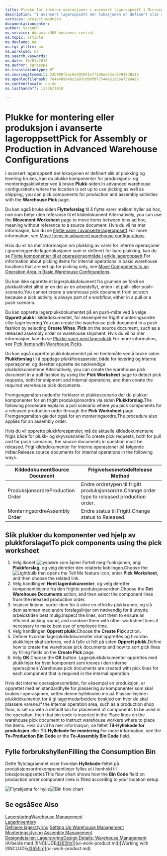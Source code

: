 ```yaml
---
title: Plukke for interne operasjoner i avansert lageroppsett | Microsoft-dokumentasjon
description: "I avansert lageroppsett der lokasjonen er definert slik at plukking og levering brukes, kan du plukke komponenter for produksjons- og monteringsaktiviteter ved å bruke **Plukk**-siden."
services: project-madeira
documentationcenter: 
author: SorenGP
ms.service: dynamics365-business-central
ms.topic: article
ms.devlang: na
ms.tgt_pltfrm: na
ms.workload: na
ms.search.keywords: 
ms.date: 10/01/2018
ms.author: sgroespe
ms.translationtype: HT
ms.sourcegitcommit: 33b900f1ac9e295921e7f3d6ea72cc93939d8a1b
ms.openlocfilehash: 7e4a489b49c5a97cd0df077544a51c6ba73a4a85
ms.contentlocale: nb-no
ms.lasthandoff: 11/26/2018

---
```

# <a name="pick-for-assembly-or-production-in-advanced-warehouse-configurations"></a><span data-ttu-id="0695b-103">Plukke for montering eller produksjon i avanserte lageroppsett</span><span class="sxs-lookup"><span data-stu-id="0695b-103">Pick for Assembly or Production in Advanced Warehouse Configurations</span></span>
<span data-ttu-id="0695b-104">I avansert lageroppsett der lokasjonen er definert slik at plukking og levering brukes, kan du plukke komponenter for produksjons- og monteringsaktiviteter ved å bruke **Plukk**-siden.</span><span class="sxs-lookup"><span data-stu-id="0695b-104">In advanced warehouse configurations where the location is set up to use picking as well as shipping, you can pick components for production and assembly activities with the **Warehouse Pick** page.</span></span>  

<span data-ttu-id="0695b-105">Du kan også bruke siden **Flytteforslag** til å flytte varer mellom hyller ad hoc, noe som betyr uten referanse til et kildedokument.</span><span class="sxs-lookup"><span data-stu-id="0695b-105">Alternatively, you can use the **Movement Worksheet** page to move items between bins ad hoc, meaning without reference to a source document.</span></span> <span data-ttu-id="0695b-106">Hvis du vil ha mer informasjon, kan du se [Flytte varer i avanserte lageroppsett](warehouse-how-to-move-items-in-advanced-warehousing.md).</span><span class="sxs-lookup"><span data-stu-id="0695b-106">For more information, see [Move Items in advanced warehouse configurations](warehouse-how-to-move-items-in-advanced-warehousing.md).</span></span>  

<span data-ttu-id="0695b-107">Hvis du vil ha mer informasjon om plukking av varer for interne operasjoner i grunnleggende lagerlokasjoner som er definert for bare plukking, kan du se [Flytte komponenter til et operasjonsområde i enkle lageroppsett](warehouse-how-to-move-components-to-an-operation-area-in-basic-warehousing.md).</span><span class="sxs-lookup"><span data-stu-id="0695b-107">For information about picking items for internal operations in basic warehouse locations that are set up for picking only, see [Move Components to an Operation Area in Basic Warehouse Configurations](warehouse-how-to-move-components-to-an-operation-area-in-basic-warehousing.md).</span></span>  

<span data-ttu-id="0695b-108">Du kan ikke opprette et lagerplukkdokument fra grunnen av fordi en plukkaktivitet alltid er en del av en arbeidsflyt, enten i et pull- eller push-scenario.</span><span class="sxs-lookup"><span data-stu-id="0695b-108">You cannot create a warehouse pick document from scratch because a pick activity is always part of a workflow, either in a pull or a push scenario.</span></span>  

<span data-ttu-id="0695b-109">Du kan opprette lagerplukkdokumentet på en push-måte ved å velge **Opprett plukk** i kildedokumentet, for eksempel en frigitt monteringsordre eller lagerlevering.</span><span class="sxs-lookup"><span data-stu-id="0695b-109">You can create the warehouse pick document in a push fashion by selecting **Create Whse. Pick** on the source document, such as a released assembly order or warehouse shipment.</span></span> <span data-ttu-id="0695b-110">Hvis du vil ha mer informasjon, kan du se [Plukke varer med lagerplukk](warehouse-how-to-pick-items-for-warehouse-shipment.md).</span><span class="sxs-lookup"><span data-stu-id="0695b-110">For more information, see [Pick Items with Warehouse Picks](warehouse-how-to-pick-items-for-warehouse-shipment.md).</span></span>  

<span data-ttu-id="0695b-111">Du kan også opprette plukkdokumentet på en hentemåte ved å bruke siden **Plukkforslag** til å oppdage plukkforespørsler, både for levering og interne operasjoner, og deretter opprette de nødvendige plukkdokumentene.</span><span class="sxs-lookup"><span data-stu-id="0695b-111">Alternatively, you can create the warehouse pick document in a pull fashion by using the **Pick Worksheet** page to detect pick requests, both for shipment and internal operations, and then create the required warehouse pick documents.</span></span>  

<span data-ttu-id="0695b-112">Fremgangsmåten nedenfor forklarer et plukkescenario der du plukker komponenter for en frigitt produksjonsordre via siden **Plukkforslag**.</span><span class="sxs-lookup"><span data-stu-id="0695b-112">The following procedure explains a pull scenario where you pick components for a released production order through the **Pick Worksheet** page.</span></span> <span data-ttu-id="0695b-113">Fremgangsmåten gjelder også for en monteringsordre.</span><span class="sxs-lookup"><span data-stu-id="0695b-113">The procedure also applies for an assembly order.</span></span>  

<span data-ttu-id="0695b-114">Hvis du vil opprette plukkforespørsler, må de aktuelle kildedokumentene frigis både for plukk- og skyvscenarier.</span><span class="sxs-lookup"><span data-stu-id="0695b-114">To create pick requests, both for pull and for push scenarios, the source documents in question must be released.</span></span> <span data-ttu-id="0695b-115">Frigi kildedokumenter for interne operasjoner på følgende måter.</span><span class="sxs-lookup"><span data-stu-id="0695b-115">Release source documents for internal operations in the following ways.</span></span>  

|<span data-ttu-id="0695b-116">Kildedokument</span><span class="sxs-lookup"><span data-stu-id="0695b-116">Source Document</span></span>|<span data-ttu-id="0695b-117">Frigivelsesmetode</span><span class="sxs-lookup"><span data-stu-id="0695b-117">Release Method</span></span>|  
|---------------------|--------------------|  
|<span data-ttu-id="0695b-118">Produksjonsordre</span><span class="sxs-lookup"><span data-stu-id="0695b-118">Production Order</span></span>|<span data-ttu-id="0695b-119">Endre ordretypen til frigitt produksjonsordre.</span><span class="sxs-lookup"><span data-stu-id="0695b-119">Change order type to released production order.</span></span>|  
|<span data-ttu-id="0695b-120">Monteringsordre</span><span class="sxs-lookup"><span data-stu-id="0695b-120">Assembly Order</span></span>|<span data-ttu-id="0695b-121">Endre status til Frigitt.</span><span class="sxs-lookup"><span data-stu-id="0695b-121">Change status to Released.</span></span>|  

## <a name="to-pick-components-using-the-pick-worksheet"></a><span data-ttu-id="0695b-122">Slik plukker du komponenter ved hjelp av plukkforslaget</span><span class="sxs-lookup"><span data-stu-id="0695b-122">To pick components using the pick worksheet</span></span>  
1.  <span data-ttu-id="0695b-123">Velg ikonet ![lyspære som åpner Fortell meg-funksjonen](media/ui-search/search_small.png "Fortell hva du vil gjøre"), angi **Plukkforslag**, og velg deretter den relaterte koblingen.</span><span class="sxs-lookup"><span data-stu-id="0695b-123">Choose the ![Lightbulb that opens the Tell Me feature](media/ui-search/search_small.png "Tell me what you want to do") icon, enter **Pick Worksheet**, and then choose the related link.</span></span>  
2.  <span data-ttu-id="0695b-124">Velg handlingen **Hent lagerdokumenter**, og velg deretter komponentlinjene fra den frigitte produksjonsordren.</span><span class="sxs-lookup"><span data-stu-id="0695b-124">Choose the **Get Warehouse Documents** action, and then select the component lines from the released production order.</span></span>  
3.  <span data-ttu-id="0695b-125">Inspiser linjene, sorter dem for å sikre en effektiv plukkrunde, og slå dem sammen med andre forslagslinjer om nødvendig for å utnytte arbeidstiden best mulig.</span><span class="sxs-lookup"><span data-stu-id="0695b-125">Inspect the lines, sort them to ensure an efficient picking round, and combine them with other worksheet lines if necessary to make best use of employee time.</span></span>  
4.  <span data-ttu-id="0695b-126">Velg handlingen **Opprett plukk**.</span><span class="sxs-lookup"><span data-stu-id="0695b-126">Choose the **Create Pick** action.</span></span>  
5.  <span data-ttu-id="0695b-127">Definer hvordan lagerplukkdokumenter skal opprettes og hvordan plukklinjer skal sorteres, ved å fylle ut felt på siden **Opprett plukk**.</span><span class="sxs-lookup"><span data-stu-id="0695b-127">Define how to create the warehouse pick documents and how to sort pick lines by filling fields on the **Create Pick** page.</span></span>  
6.  <span data-ttu-id="0695b-128">Velg **OK**.</span><span class="sxs-lookup"><span data-stu-id="0695b-128">Choose the **OK** button.</span></span> <span data-ttu-id="0695b-129">Lagerplukkdokumenter opprettes med plukklinjer for hver komponent som kreves i den interne operasjonen.</span><span class="sxs-lookup"><span data-stu-id="0695b-129">Warehouse pick documents are created with pick lines for each component that is required in the internal operation.</span></span>  

<span data-ttu-id="0695b-130">Hvis det interne operasjonsområdet, for eksempel en produksjon, er opprettet med en standardhylle for plassering av komponenter som skal brukes i operasjonen, settes denne hyllekoden inn på Plasser-linjene i plukkdokumentet for å gi lagermedarbeidere beskjed om hvor de skal plassere varene.</span><span class="sxs-lookup"><span data-stu-id="0695b-130">If the internal operation area, such as a production shop floor, is set up with a default bin for placement of components to be used in the operation, then that bin code is inserted in the Place lines on the warehouse pick document to instruct warehouse workers where to place the items.</span></span> <span data-ttu-id="0695b-131">Hvis du vil ha mer informasjon, se feltet **Til-Hyllekode for produksjon** eller **Til-Hyllekode for montering**.</span><span class="sxs-lookup"><span data-stu-id="0695b-131">For more information, see the **To-Production Bin Code** or the **To-Assembly Bin Code** field.</span></span>

## <a name="filling-the-consumption-bin"></a><span data-ttu-id="0695b-132">Fylle forbrukshyllen</span><span class="sxs-lookup"><span data-stu-id="0695b-132">Filling the Consumption Bin</span></span>
<span data-ttu-id="0695b-133">Dette flytdiagrammet viser hvordan **Hyllekode**-feltet på produksjonsordrekomponentlinjer fylles ut i henhold til lokasjonsoppsettet.</span><span class="sxs-lookup"><span data-stu-id="0695b-133">This flow chart shows how the **Bin Code** field on production order component lines is filled according to your location setup.</span></span>

<span data-ttu-id="0695b-134">![Flytskjema for hylle](media/binflow.png "BinFlow")</span><span class="sxs-lookup"><span data-stu-id="0695b-134">![Bin flow chart](media/binflow.png "BinFlow")</span></span>  

## <a name="see-also"></a><span data-ttu-id="0695b-135">Se også</span><span class="sxs-lookup"><span data-stu-id="0695b-135">See Also</span></span>
[<span data-ttu-id="0695b-136">Lagerstyring</span><span class="sxs-lookup"><span data-stu-id="0695b-136">Warehouse Management</span></span>](warehouse-manage-warehouse.md)  
[<span data-ttu-id="0695b-137">Lager</span><span class="sxs-lookup"><span data-stu-id="0695b-137">Inventory</span></span>](inventory-manage-inventory.md)  
<span data-ttu-id="0695b-138">[Definere lagerstyring](warehouse-setup-warehouse.md)   </span><span class="sxs-lookup"><span data-stu-id="0695b-138">[Setting Up Warehouse Management](warehouse-setup-warehouse.md)   </span></span>  
<span data-ttu-id="0695b-139">[Monteringsstyring](assembly-assemble-items.md)  </span><span class="sxs-lookup"><span data-stu-id="0695b-139">[Assembly Management](assembly-assemble-items.md)  </span></span>  
[<span data-ttu-id="0695b-140">Designdetaljer: Lagerstyring</span><span class="sxs-lookup"><span data-stu-id="0695b-140">Design Details: Warehouse Management</span></span>](design-details-warehouse-management.md)  
<span data-ttu-id="0695b-141">[Arbeide med [!INCLUDE[d365fin](includes/d365fin_md.md)]](ui-work-product.md)</span><span class="sxs-lookup"><span data-stu-id="0695b-141">[Working with [!INCLUDE[d365fin](includes/d365fin_md.md)]](ui-work-product.md)</span></span>

